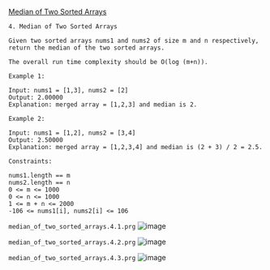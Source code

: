 [Median of Two Sorted Arrays](https://leetcode.com/problems/median-of-two-sorted-arrays/)

    4. Median of Two Sorted Arrays

    Given two sorted arrays nums1 and nums2 of size m and n respectively, return the median of the two sorted arrays.

    The overall run time complexity should be O(log (m+n)).

    Example 1:

    Input: nums1 = [1,3], nums2 = [2]
    Output: 2.00000
    Explanation: merged array = [1,2,3] and median is 2.

    Example 2:

    Input: nums1 = [1,2], nums2 = [3,4]
    Output: 2.50000
    Explanation: merged array = [1,2,3,4] and median is (2 + 3) / 2 = 2.5.

    Constraints:

    nums1.length == m
    nums2.length == n
    0 <= m <= 1000
    0 <= n <= 1000
    1 <= m + n <= 2000
    -106 <= nums1[i], nums2[i] <= 106

`median_of_two_sorted_arrays.4.1.prg`
![image](https://github.com/user-attachments/assets/bdf84266-8851-492e-b69e-2d33e185db65)

`median_of_two_sorted_arrays.4.2.prg`
![image](https://github.com/user-attachments/assets/f2c222a8-fca4-4eba-9b35-b218ae6875f8)

`median_of_two_sorted_arrays.4.3.prg`
![image](https://github.com/user-attachments/assets/9cd8bcb4-cdec-47d0-af0f-655ba1535df3)

